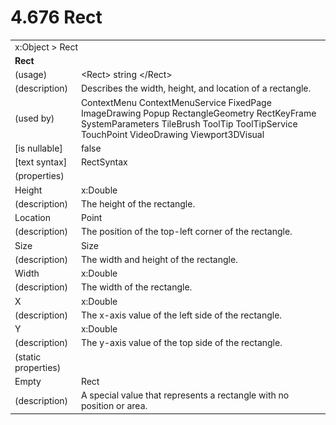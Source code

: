 <html dir="LTR" xmlns:mshelp="http://msdn.microsoft.com/mshelp" xmlns:ddue="http://ddue.schemas.microsoft.com/authoring/2003/5" xmlns:xlink="http://www.w3.org/1999/xlink" xmlns:tool="http://www.microsoft.com/tooltip">

<body>
 <input type="hidden" id="userDataCache" class="userDataStyle">
 <input type="hidden" id="hiddenScrollOffset">
 <img id="dropDownImage" style="display:none; height:0; width:0;" src="../local/drpdown.gif">
 <img id="dropDownHoverImage" style="display:none; height:0; width:0;" src="../local/drpdown_orange.gif">
 <img id="collapseImage" style="display:none; height:0; width:0;" src="../local/collapse.gif">
 <img id="expandImage" style="display:none; height:0; width:0;" src="../local/exp.gif">
 <img id="collapseAllImage" style="display:none; height:0; width:0;" src="../local/collall.gif">
 <img id="expandAllImage" style="display:none; height:0; width:0;" src="../local/expall.gif">
 <img id="copyImage" style="display:none; height:0; width:0;" src="../local/copycode.gif">
 <img id="copyHoverImage" style="display:none; height:0; width:0;" src="../local/copycodeHighlight.gif">
 <div id="header"><h1 class="heading">4.676 Rect</h1></div>

 <div id="mainSection">
 <div id="mainBody">
 <div id="allHistory" class="saveHistory" onsave="saveAll()" onload="loadAll()"></div>
 <p xmlns:wsd="http://wsdev.schemas.microsoft.com/authoring/2008/2" xmlns:msxsl="urn:schemas-microsoft-com:xslt" xmlns:script="urn:script" xmlns:build="urn:build">
 </p>
 <div id="sectionSection0" class="section" name="collapseableSection">
 <content xmlns="http://ddue.schemas.microsoft.com/authoring/2003/5" xmlns:wsd="http://wsdev.schemas.microsoft.com/authoring/2008/2" xmlns:msxsl="urn:schemas-microsoft-com:xslt" xmlns:script="urn:script" xmlns:build="urn:build">
 </content>
 </div>
 <div id="sectionSection1" class="section" name="collapseableSection">
 <content xmlns="http://ddue.schemas.microsoft.com/authoring/2003/5" xmlns:wsd="http://wsdev.schemas.microsoft.com/authoring/2008/2" xmlns:msxsl="urn:schemas-microsoft-com:xslt" xmlns:script="urn:script" xmlns:build="urn:build">
 <table class="ProtocolAuthoredTable" xmlns="">
 <tr><td colspan="2">
<mshelp:link keywords="86913f34-aa06-4c94-9f09-83936a822fd8" tabindex="0">x:Object</mshelp:link> &gt; <mshelp:link keywords="b6a37b46-24dc-4ac9-9ada-28a26beee8f2" tabindex="0">Rect</mshelp:link> </td>
 </tr>
 <tr><td colspan="2">
 <b>
Rect </b>
 </td>
 </tr>
 <tr><td><div class="indent0">(usage)</div></td>
 <td>&lt;Rect&gt; string &lt;/Rect&gt; </td>
 </tr>
 <tr><td><div class="indent0">(description)</div></td>
 <td>Describes the width, height, and location of a rectangle. </td>
 </tr>
 <tr><td><div class="indent0">(used by)</div></td>
 <td><mshelp:link keywords="e5012774-1977-4387-8184-55a5228a548d" tabindex="0">ContextMenu</mshelp:link> <mshelp:link keywords="81021363-acaa-45ad-9de8-418bf5b1109d" tabindex="0">ContextMenuService</mshelp:link> <mshelp:link keywords="ff466c5b-1bf2-4d02-a678-33094d2c7014" tabindex="0">FixedPage</mshelp:link> <mshelp:link keywords="ab6aea79-b0a2-4342-b3ea-b7e7085c434d" tabindex="0">ImageDrawing</mshelp:link> <mshelp:link keywords="1f9b299e-a9a8-416f-9c5f-b0667906e691" tabindex="0">Popup</mshelp:link> <mshelp:link keywords="db613334-1a2f-461c-a60f-7e02c80fc2f3" tabindex="0">RectangleGeometry</mshelp:link> <mshelp:link keywords="a940ec29-ef0f-4de9-aa9b-7e7757f863cc" tabindex="0">RectKeyFrame</mshelp:link> <mshelp:link keywords="d969b50c-68d7-4256-b9b0-20632c7e83d0" tabindex="0">SystemParameters</mshelp:link> <mshelp:link keywords="4b73d111-3aba-4181-8490-095864dfc3f5" tabindex="0">TileBrush</mshelp:link> <mshelp:link keywords="9648b3c4-6f6c-4802-b648-818baf61ea6c" tabindex="0">ToolTip</mshelp:link> <mshelp:link keywords="bd9aa263-cbd5-48c2-ab00-f98ad3d84a5d" tabindex="0">ToolTipService</mshelp:link> <mshelp:link keywords="3b74cfad-1037-4745-a9a7-936172dc31c1" tabindex="0">TouchPoint</mshelp:link> <mshelp:link keywords="f38a933a-34fb-47ac-b655-4d9ceb0e534c" tabindex="0">VideoDrawing</mshelp:link> <mshelp:link keywords="6c609317-e49f-47ed-919e-2b3e91eab3f8" tabindex="0">Viewport3DVisual</mshelp:link> </td>
 </tr>
 <tr><td><div class="indent0">[is nullable]</div></td>
 <td>false </td>
 </tr>
 <tr><td><div class="indent0">[text syntax]</div></td>
 <td><mshelp:link keywords="a5e021b5-18c7-47ef-9d74-b6f39627b2f1" tabindex="0">RectSyntax</mshelp:link> </td>
 </tr>
 <tr><td><div class="indent0">(properties)</div></td>
 <td> </td>
 </tr>
 <tr><td><div class="indent2">Height</div></td>
 <td><mshelp:link keywords="be69ab46-8f20-4d22-b671-5be19c0f3fc7" tabindex="0">x:Double</mshelp:link> </td>
 </tr>
 <tr><td><div class="indent4">(description)</div></td>
 <td>The height of the rectangle. </td>
 </tr>
 <tr><td><div class="indent2">Location</div></td>
 <td><mshelp:link keywords="1bb5c5f6-4b5b-4ac8-a733-4ed18e7ce084" tabindex="0">Point</mshelp:link> </td>
 </tr>
 <tr><td><div class="indent4">(description)</div></td>
 <td>The position of the top-left corner of the rectangle. </td>
 </tr>
 <tr><td><div class="indent2">Size</div></td>
 <td><mshelp:link keywords="fcf186e7-ee3a-4731-b3ca-889089925f0d" tabindex="0">Size</mshelp:link> </td>
 </tr>
 <tr><td><div class="indent4">(description)</div></td>
 <td>The width and height of the rectangle. </td>
 </tr>
 <tr><td><div class="indent2">Width</div></td>
 <td><mshelp:link keywords="be69ab46-8f20-4d22-b671-5be19c0f3fc7" tabindex="0">x:Double</mshelp:link> </td>
 </tr>
 <tr><td><div class="indent4">(description)</div></td>
 <td>The width of the rectangle. </td>
 </tr>
 <tr><td><div class="indent2">X</div></td>
 <td><mshelp:link keywords="be69ab46-8f20-4d22-b671-5be19c0f3fc7" tabindex="0">x:Double</mshelp:link> </td>
 </tr>
 <tr><td><div class="indent4">(description)</div></td>
 <td>The x-axis value of the left side of the rectangle. </td>
 </tr>
 <tr><td><div class="indent2">Y</div></td>
 <td><mshelp:link keywords="be69ab46-8f20-4d22-b671-5be19c0f3fc7" tabindex="0">x:Double</mshelp:link> </td>
 </tr>
 <tr><td><div class="indent4">(description)</div></td>
 <td>The y-axis value of the top side of the rectangle. </td>
 </tr>
 <tr><td><div class="indent0">(static properties)</div></td>
 <td> </td>
 </tr>
 <tr><td><div class="indent2">Empty</div></td>
 <td><mshelp:link keywords="b6a37b46-24dc-4ac9-9ada-28a26beee8f2" tabindex="0">Rect</mshelp:link> </td>
 </tr>
 <tr><td><div class="indent4">(description)</div></td>
 <td>A special value that represents a rectangle with no position or area. </td>
 </tr>
</table>
 </content>
 </div>
 <!--[if gte IE 5]>
 <tool:tip element="languageFilterToolTip" avoidmouse="false"/>
 <![endif]-->
 </div>
 <a name="feedback"></a><span></span>
 </div>
</body></html>
